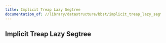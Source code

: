 ```yaml
---
title: Implicit Treap Lazy Segtree
documentation_of: //library/datastructure/bbst/implicit_treap_lazy_segtree.hpp
---
```

## Implicit Treap Lazy Segtree
